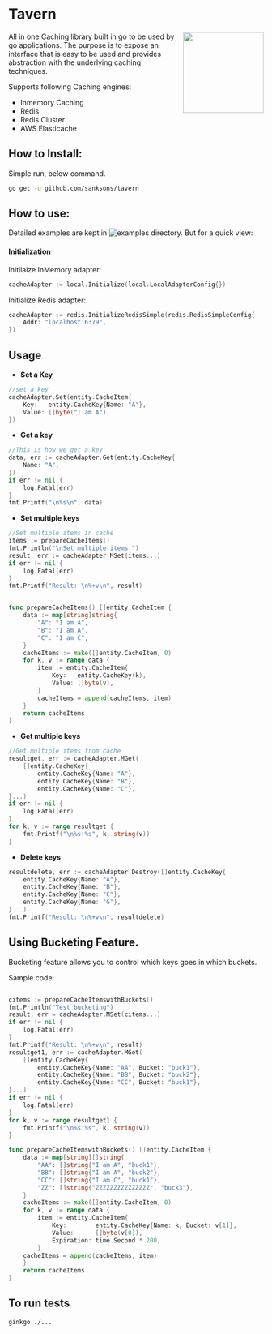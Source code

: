 # Tavern
<img align="right" width="159px" src="http://sanksons.com/techimages/tavern.jpg">


All in one Caching library built in go to be used by go applications. The purpose is to expose an interface that is easy to be used and provides abstraction with the underlying caching techniques.

Supports following Caching engines:
- Inmemory Caching
- Redis
- Redis Cluster
- AWS Elasticache

## How to Install:

Simple run, below command.

```bash
go get -u github.com/sanksons/tavern
```
## How to use:

Detailed examples are kept in ![examples](https://github.com/sanksons/tavern/tree/master/examples) directory. But for a quick view: 

#### Initialization

Initilaize InMemory adapter:
```go
cacheAdapter := local.Initialize(local.LocalAdapterConfig{})
```
Initialize Redis adapter:
```go
cacheAdapter := redis.InitializeRedisSimple(redis.RedisSimpleConfig{
    Addr: "localhost:6379",
})
```
## Usage

- **Set a Key**
```go
//set a key
cacheAdapter.Set(entity.CacheItem{
    Key:   entity.CacheKey{Name: "A"},
    Value: []byte("I am A"),
})
```
- **Get a key**
```go
//This is how we get a key
data, err := cacheAdapter.Get(entity.CacheKey{
    Name: "A",
})
if err != nil {
    log.Fatal(err)
}
fmt.Printf("\n%s\n", data)
```
- **Set multiple keys**

```go
//Set multiple items in cache
items := prepareCacheItems()
fmt.Println("\nSet multiple items:")
result, err := cacheAdapter.MSet(items...)
if err != nil {
    log.Fatal(err)
}
fmt.Printf("Result: \n%+v\n", result)


func prepareCacheItems() []entity.CacheItem {
    data := map[string]string{
        "A": "I am A",
        "B": "I am A",
        "C": "I am C",
    }
    cacheItems := make([]entity.CacheItem, 0)
    for k, v := range data {
        item := entity.CacheItem{
            Key:   entity.CacheKey(k),
            Value: []byte(v),
        }
        cacheItems = append(cacheItems, item)
    }
    return cacheItems
}
```
- **Get multiple keys**
```go
//Get multiple items from cache
resultget, err := cacheAdapter.MGet(
    []entity.CacheKey{
        entity.CacheKey{Name: "A"},
        entity.CacheKey{Name: "B"},
        entity.CacheKey{Name: "C"},
}...)
if err != nil {
    log.Fatal(err)
}
for k, v := range resultget {
    fmt.Printf("\n%s:%s", k, string(v))
}
```
- **Delete keys**
```go
resultdelete, err := cacheAdapter.Destroy([]entity.CacheKey{
    entity.CacheKey{Name: "A"},
    entity.CacheKey{Name: "B"},
    entity.CacheKey{Name: "C"},
    entity.CacheKey{Name: "G"},
}...)
fmt.Printf("Result: \n%+v\n", resultdelete)
```
## Using Bucketing Feature.

Bucketing feature allows you to control which keys goes in which buckets.

Sample code:
```go

citems := prepareCacheItemswithBuckets()
fmt.Println("Test bucketing")
result, err = cacheAdapter.MSet(citems...)
if err != nil {
    log.Fatal(err)
}
fmt.Printf("Result: \n%+v\n", result)
resultget1, err := cacheAdapter.MGet(
    []entity.CacheKey{
        entity.CacheKey{Name: "AA", Bucket: "buck1"},
        entity.CacheKey{Name: "BB", Bucket: "buck2"},
        entity.CacheKey{Name: "CC", Bucket: "buck1"},
}...)
if err != nil {
    log.Fatal(err)
}
for k, v := range resultget1 {
    fmt.Printf("\n%s:%s", k, string(v))
}

func prepareCacheItemswithBuckets() []entity.CacheItem {
    data := map[string][]string{
        "AA": []string{"I am A", "buck1"},
        "BB": []string{"I am A", "buck2"},
        "CC": []string{"I am C", "buck1"},
        "ZZ": []string{"ZZZZZZZZZZZZZZZ", "buck3"},
    }
    cacheItems := make([]entity.CacheItem, 0)
    for k, v := range data {
        item := entity.CacheItem{
            Key:        entity.CacheKey{Name: k, Bucket: v[1]},
            Value:      []byte(v[0]),
            Expiration: time.Second * 200,
        }
    cacheItems = append(cacheItems, item)
    }
    return cacheItems
}
```
## To run tests
```
ginkgo ./...
```
